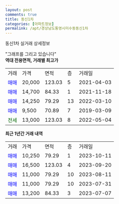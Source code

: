 ```yaml
---
layout: post
comments: true
title: 동신1차
categories: [아파트정보]
permalink: /apt/경상남도통영시미수동동신1차
---
```


동신1차 실거래 상세정보

<script type="text/javascript">
  google.charts.load('current', {'packages':['line', 'corechart']});
  google.charts.setOnLoadCallback(drawChart);

  function drawChart() {
    var data = new google.visualization.DataTable();
    data.addColumn('date', '거래일');
    data.addColumn('number', "매매");
    data.addColumn('number', "전세");
    data.addColumn('number', "전매");

    data.addRows([[new Date(Date.parse("2023-10-11")), 10250, null, null], [new Date(Date.parse("2023-09-20")), 16500, null, null], [new Date(Date.parse("2023-08-11")), 11000, null, null], [new Date(Date.parse("2023-07-31")), 11000, null, null], [new Date(Date.parse("2023-07-07")), 13200, null, null]]);

    var options = {
      hAxis: {
        format: 'yyyy/MM/dd'
      },    
      lineWidth: 0,
      pointsVisible: true,    
      title: '최근 1년간 유형별 실거래가 분포',
      legend: { position: 'bottom' }
    };

    var formatter = new google.visualization.NumberFormat({pattern:'###,###'} );
    formatter.format(data, 1);
    formatter.format(data, 2);
    
    setTimeout(function() {
        var chart = new google.visualization.LineChart(document.getElementById('columnchart_material'));
        chart.draw(data, (options));
        document.getElementById('loading').style.display = 'none';
    }, 200);
  }
</script>


<div id="loading" style="z-index:20; display: block; margin-left: 0px">"그래프를 그리고 있습니다"</div>
<div id="columnchart_material" style="width: 95%; margin-left: 0px; display: block"></div>
<!-- contents start -->
<b>역대 전용면적, 거래별 최고가</b>
<table class="sortable">
    <tr>
      <td>거래</td>
      <td>가격</td>
      <td>면적</td>
      <td>층</td>
      <td>거래일</td>
    </tr>
        <tr>
          <td><a style="color: blue">매매</a></td>
          <td>20,000</td>
          <td>123.03</td>
          <td>5</td>
          <td>2021-04-03</td>
        </tr>            <tr>
          <td><a style="color: blue">매매</a></td>
          <td>14,700</td>
          <td>84.33</td>
          <td>1</td>
          <td>2021-11-18</td>
        </tr>            <tr>
          <td><a style="color: blue">매매</a></td>
          <td>14,250</td>
          <td>79.29</td>
          <td>13</td>
          <td>2022-03-10</td>
        </tr>            <tr>
          <td><a style="color: blue">매매</a></td>
          <td>9,500</td>
          <td>70.89</td>
          <td>7</td>
          <td>2019-03-09</td>
        </tr>        
        <tr>
              <td><a style="color: darkgreen">전세</a></td>
              <td>13,000</td>
              <td>123.03</td>
              <td>8</td>
              <td>2022-05-04</td>
            </tr>        
    
</table>

<b>최근 1년간 거래 내역</b>

<table class="sortable">
    <tr>
      <td>거래</td>
      <td>가격</td>
      <td>면적</td>
      <td>층</td>
      <td>거래일</td>
    </tr>
    <tr>
      <td><a style="color: blue">매매</a></td>
      <td>10,250</td>
      <td>79.29</td>
      <td>1</td>
      <td>2023-10-11</td>
    </tr>          <tr>
      <td><a style="color: blue">매매</a></td>
      <td>16,500</td>
      <td>123.03</td>
      <td>4</td>
      <td>2023-09-20</td>
    </tr>          <tr>
      <td><a style="color: blue">매매</a></td>
      <td>11,000</td>
      <td>79.29</td>
      <td>10</td>
      <td>2023-08-11</td>
    </tr>          <tr>
      <td><a style="color: blue">매매</a></td>
      <td>11,000</td>
      <td>79.29</td>
      <td>10</td>
      <td>2023-07-31</td>
    </tr>          <tr>
      <td><a style="color: blue">매매</a></td>
      <td>13,200</td>
      <td>84.33</td>
      <td>3</td>
      <td>2023-07-07</td>
    </tr>      </table>
<!-- contents end -->    

